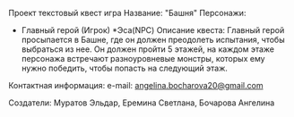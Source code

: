 Проект текстовый квест игра
Название: "Башня" 
Персонажи:
* Главный герой (Игрок)
*Эса(NPC)
Описание квеста:
Главный герой просыпается в Башне, где он должен преодолеть испытания, чтобы выбраться из нее.
Он должен пройти 5 этажей, на каждом этаже персонажа встречают разноуровневые монстры, которых ему нужно победить, чтобы попасть на следующий этаж.



Контактная информация:
e-mail: angelina.bocharova20@gmail.com









Создатели: Муратов Эльдар, Еремина Светлана, Бочарова Ангелина
